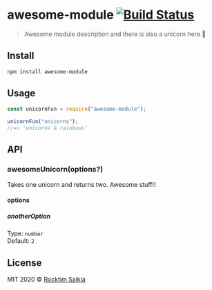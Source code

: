 # awesome-module [![Build Status](https://github.com/rocktimsaikia/npm-package-boilerplate/workflows/CI/badge.svg?branch=main)](https://github.com/rocktimsaikia/npm-package-boilerplate/actions?query=branch%3Amain+workflow%3ACI)

> Awesome module description and there is also a unicorn here :unicorn:

## Install

```bash
npm install awesome-module
```

## Usage

```js
const unicornFun = require("awesome-module");

unicornFun("unicorns");
//=> 'unicorns & rainbows'
```

## API

### awesomeUnicorn(options?)

Takes one unicorn and returns two. Awesome stuff!!

#### options

##### anotherOption

Type: `number`<br>
Default: `2`

## License

MIT 2020 © [Rocktim Saikia](https://rocktimsaikia.now.sh/)
